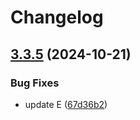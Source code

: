 # Changelog

## [3.3.5](https://github.com/spacecowboy/goworkspacetest/compare/v3.3.4...v3.3.5) (2024-10-21)


### Bug Fixes

* update E ([67d36b2](https://github.com/spacecowboy/goworkspacetest/commit/67d36b2334f6360e617d206492147d886dd94acc))
